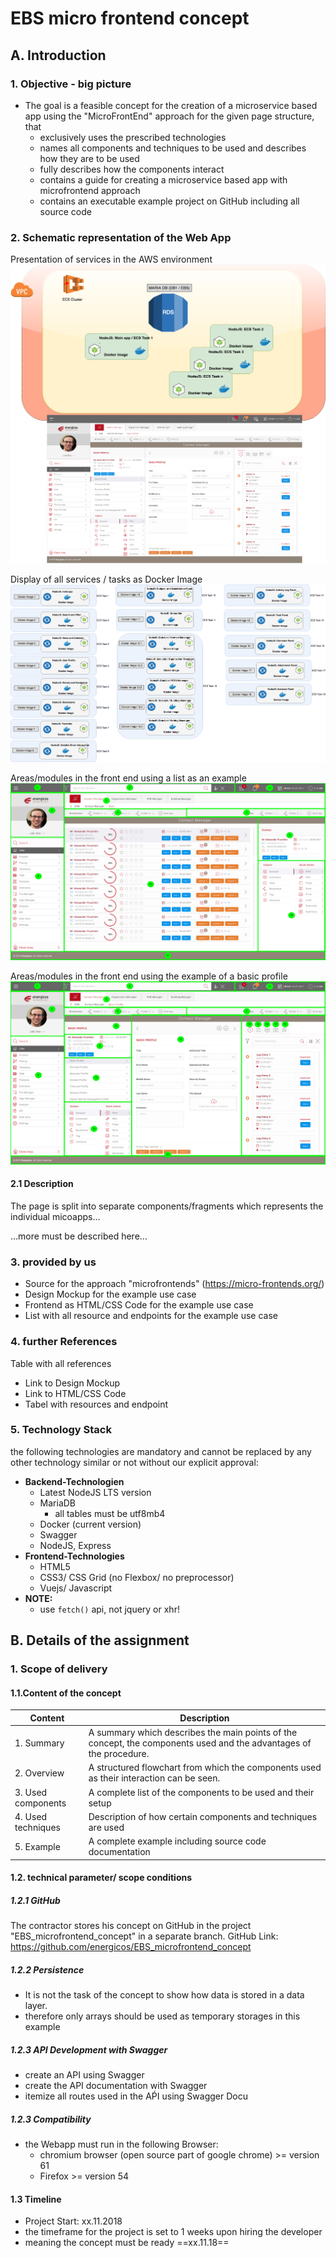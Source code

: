 # EBS micro frontend concept

## A. Introduction

### 1. Objective - big picture

- The goal is a feasible concept for the creation of a microservice based app using the "MicroFrontEnd" approach for the given page structure, that
  - exclusively uses the prescribed technologies
  - names all components and techniques to be used and describes how they are to be used
  - fully describes how the components interact
  - contains a guide for creating a microservice based app with microfrontend approach
  - contains an executable example project on GitHub including all source code


### 2. Schematic representation of the Web App

Presentation of services in the AWS environment
![ebs_crm_overall](img/ebs_crm_overall.png)


Display of all services / tasks as Docker Image
![ebs_crm_docker_images](img/ebs_crm_docker_images.png)


Areas/modules in the front end using a list as an example
![ebs_crm_contact_list_framed](img/L01_Contact_list_framed.jpg)


Areas/modules in the front end using the example of a basic profile
![ebs_crm_basic_profile_framed](img/L02_Contact_Basic_framed.jpg)



#### 2.1 Description

The page is split into separate components/fragments which represents the individual micoapps...

...more must be described here...




### 3. provided by us

* Source for the approach "microfrontends" (https://micro-frontends.org/)
* Design Mockup for the example use case
* Frontend as HTML/CSS Code for the example use case
* List with all resource and endpoints for the example use case



### 4. further References

Table with all references

- Link to Design Mockup
- Link to HTML/CSS Code
- Tabel with resources and endpoint


### 5. Technology Stack

the following technologies are mandatory and cannot be replaced by any other technology similar or not without our explicit approval:

* **Backend-Technologien**
  * Latest NodeJS LTS version
  * MariaDB 
    * all tables must be utf8mb4
  * Docker (current version)
  * Swagger
  * NodeJS, Express
* **Frontend-Technologies**
  * HTML5
  * CSS3/ CSS Grid (no Flexbox/ no preprocessor)
  * Vuejs/ Javascript 
* **NOTE:**
  * use `fetch()` api, not jquery or xhr!



## B. Details of the assignment 

### 1. Scope of delivery

#### 1.1.Content of the concept


| __Content__ | __Description__ |
| --- | --- |
| 1. Summary | A summary which describes the main points of the concept, the components used and the advantages of the procedure. |
| 2. Overview | A structured flowchart from which the components used as their interaction can be seen. |
| 3. Used components | A complete list of the components to be used and their setup |
| 4. Used techniques | Description of how certain components and techniques are used |
| 5. Example | A complete example including source code documentation |



#### 1.2. technical parameter/ scope conditions

##### 1.2.1 GitHub

The contractor stores his concept on GitHub in the project "EBS_microfrontend_concept" in a separate branch.
GitHub Link: https://github.com/energicos/EBS_microfrontend_concept

##### 1.2.2 Persistence

- It is not the task of the concept to show how data is stored in a data layer.
- therefore only arrays should be used as temporary storages in this example

##### 1.2.3 API Development with Swagger

- create an API using Swagger
- create the API documentation with Swagger
- itemize all routes used in the AṔI using Swagger Docu

##### 1.2.3 Compatibility 

- the Webapp must run in the following Browser: 
  - chromium browser (open source part of google chrome) >= version 61	
  - Firefox >= version 54

#### 1.3 Timeline

* Project Start: xx.11.2018
* the timeframe for the project is set to 1 weeks upon hiring the developer
* meaning the concept must be ready ==xx.11.18==